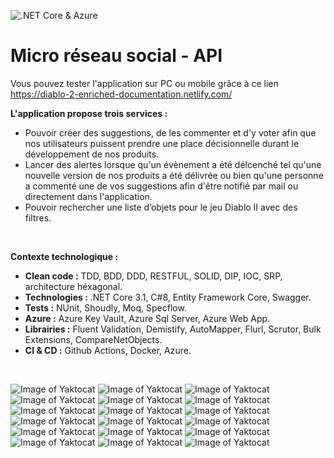 ![.NET Core & Azure](https://github.com/HaddadBenjamin/Diablo-II-Items/workflows/.NET%20Core%20&%20Azure/badge.svg)

# Micro réseau social - API

Vous pouvez tester l'application sur PC ou mobile grâce à ce lien https://diablo-2-enriched-documentation.netlify.com/
</br>

__L'application propose trois services :__
- Pouvoir créer des suggestions, de les commenter et d'y voter afin que nos utilisateurs puissent prendre une place décisionnelle durant le développement de nos produits.
- Lancer des alertes lorsque qu'un évènement a été délcenché tel qu'une nouvelle version de nos produits a été délivrée ou bien qu'une personne a commenté une de vos suggestions afin d'être notifié par mail ou directement dans l'application.
- Pouvoir rechercher une liste d’objets pour le jeu Diablo II avec des filtres.
</br>

__Contexte technologique :__
- __Clean code :__ TDD, BDD, DDD, RESTFUL, SOLID, DIP, IOC, SRP, architecture héxagonal.
- __Technologies :__ .NET Core 3.1, C#8, Entity Framework Core, Swagger.
- __Tests :__ NUnit, Shoudly, Moq, Specflow.
- __Azure :__ Azure Key Vault, Azure Sql Server, Azure Web App.
- __Librairies :__ Fluent Validation, Demistify, AutoMapper, Flurl, Scrutor, Bulk Extensions, CompareNetObjects.
- __CI & CD :__ Github Actions, Docker, Azure.
</br>

![Image of Yaktocat](https://imgur.com/0qA66wz.png)
![Image of Yaktocat](https://imgur.com/tpPXX4P.png)
![Image of Yaktocat](https://imgur.com/saQ8mag.png)
![Image of Yaktocat](https://imgur.com/REP8ljs.png)
![Image of Yaktocat](https://imgur.com/88CS50D.png)
![Image of Yaktocat](https://imgur.com/xSGUc6w.png)
![Image of Yaktocat](https://imgur.com/wigubhI.png)
![Image of Yaktocat](https://imgur.com/tjcBvy4.png)
![Image of Yaktocat](https://imgur.com/nyjwgAF.png)
![Image of Yaktocat](https://imgur.com/OdasLS4.png)
![Image of Yaktocat](https://imgur.com/6xIDc51.png)
![Image of Yaktocat](https://imgur.com/RS6LIZP.png)
![Image of Yaktocat](https://imgur.com/BE4KDZI.png)
![Image of Yaktocat](https://imgur.com/D79YeZs.png)
![Image of Yaktocat](https://imgur.com/Vb7z4oE.png)
![Image of Yaktocat](https://imgur.com/V6KM3Gq.png)
![Image of Yaktocat](https://imgur.com/eAGkKb1.png)
![Image of Yaktocat](https://imgur.com/Q7zQnzJ.png)
